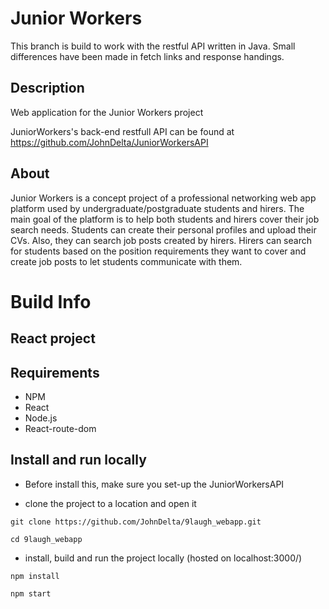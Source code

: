# Junior Workers

This branch is build to work with the restful API written in Java.
Small differences have been made in fetch links and response handings.

## Description

Web application for the Junior Workers project

JuniorWorkers's back-end restfull API can be found at https://github.com/JohnDelta/JuniorWorkersAPI

## About
Junior Workers is a concept project of a professional networking web app platform used by undergraduate/postgraduate students and hirers. The main goal of the platform is to help both students and hirers cover their job search needs. Students can create their personal profiles and upload their CVs. Also, they can search job posts created by hirers. Hirers can search for students based on the position requirements they want to cover and create job posts to let students communicate with them.

# Build Info

## React project

## Requirements
- NPM
- React
- Node.js
- React-route-dom

## Install and run locally
- Before install this, make sure you set-up the JuniorWorkersAPI

- clone the project to a location and open it

` git clone https://github.com/JohnDelta/9laugh_webapp.git `

` cd 9laugh_webapp `

- install, build and run the project locally (hosted on localhost:3000/)

` npm install `

` npm start `